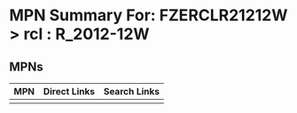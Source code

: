 



# MPN Summary For: FZERCLR21212W > rcl : R_2012-12W

## MPNs
  

|MPN|Direct Links|Search Links|
| :--- | :--- | :--- |
||||

